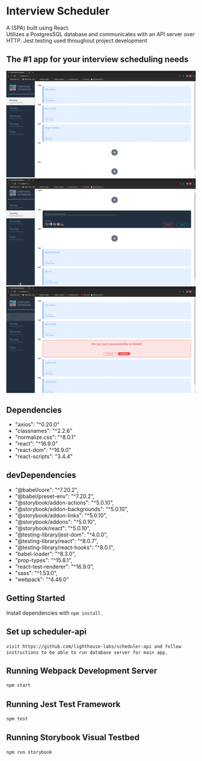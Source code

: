 # Interview Scheduler

A (SPA) built using React.  
Utilizes a PostgresSQL database and communicates with an API server over HTTP.
Jest testing used throughout project development

## The #1 app for your interview scheduling needs


!["screenshot of main page"](https://github.com/Staxisfun/scheduler/blob/master/docs/Main-page.png?raw=true)
!["screenshot of create interview"](https://github.com/Staxisfun/scheduler/blob/master/docs/Create-Interview.png?raw=true)
!["screenshot of delete interview"](https://github.com/Staxisfun/scheduler/blob/master/docs/Delete-Interview.png?raw=true)




## Dependencies

- "axios": "^0.20.0"
- "classnames": "^2.2.6"
- "normalize.css": "^8.0.1"
- "react": "^16.9.0"
- "react-dom": "^16.9.0"
- "react-scripts": "3.4.4"

## devDependencies

   - "@babel/core": "^7.20.2",
   - "@babel/preset-env": "^7.20.2",
   - "@storybook/addon-actions": "^5.0.10",
   - "@storybook/addon-backgrounds": "^5.0.10",
   - "@storybook/addon-links": "^5.0.10",
   - "@storybook/addons": "^5.0.10",
   - "@storybook/react": "^5.0.10",
   - "@testing-library/jest-dom": "^4.0.0",
   - "@testing-library/react": "^8.0.7",
   - "@testing-library/react-hooks": "^8.0.1",
   - "babel-loader": "^8.3.0",
   - "prop-types": "^15.8.1",
   - "react-test-renderer": "^16.9.0",
   - "sass": "^1.53.0",
   - "webpack": "^4.46.0"


## Getting Started

Install dependencies with `npm install`.


## Set up scheduler-api
```
visit https://github.com/lighthouse-labs/scheduler-api and follow instructions to be able to run database server for main app.
```


## Running Webpack Development Server

```sh
npm start
```

## Running Jest Test Framework

```sh
npm test
```

## Running Storybook Visual Testbed

```sh
npm run storybook
```
